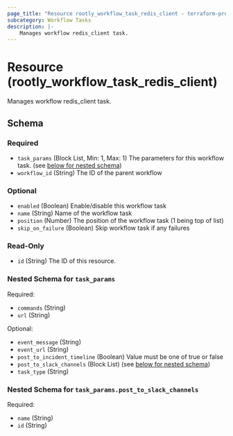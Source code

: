 ```yaml
---
page_title: "Resource rootly_workflow_task_redis_client - terraform-provider-rootly"
subcategory: Workflow Tasks
description: |-
    Manages workflow redis_client task.
---
```


# Resource (rootly_workflow_task_redis_client)

Manages workflow redis_client task.



<!-- schema generated by tfplugindocs -->
## Schema

### Required

- `task_params` (Block List, Min: 1, Max: 1) The parameters for this workflow task. (see [below for nested schema](#nestedblock--task_params))
- `workflow_id` (String) The ID of the parent workflow

### Optional

- `enabled` (Boolean) Enable/disable this workflow task
- `name` (String) Name of the workflow task
- `position` (Number) The position of the workflow task (1 being top of list)
- `skip_on_failure` (Boolean) Skip workflow task if any failures

### Read-Only

- `id` (String) The ID of this resource.

<a id="nestedblock--task_params"></a>
### Nested Schema for `task_params`

Required:

- `commands` (String)
- `url` (String)

Optional:

- `event_message` (String)
- `event_url` (String)
- `post_to_incident_timeline` (Boolean) Value must be one of true or false
- `post_to_slack_channels` (Block List) (see [below for nested schema](#nestedblock--task_params--post_to_slack_channels))
- `task_type` (String)

<a id="nestedblock--task_params--post_to_slack_channels"></a>
### Nested Schema for `task_params.post_to_slack_channels`

Required:

- `name` (String)
- `id` (String)
